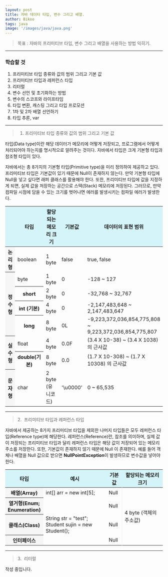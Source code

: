 ```yaml
---
layout: post
title: 자바 데이터 타입, 변수 그리고 배열.
author: Bikoo
tags: java
image: '/images/java/java.png'
---
```

> 목표 : 자바의 프리미티브 타입, 변수 그리고 배열을 사용하는 방법 익히기.

---

### 학습할 것

1. 프리미티브 타입 종류와 값의 범위 그리고 기본 값
2. 프리미티브 타입과 레퍼런스 타입
3. 리터럴
4. 변수 선언 및 초기화하는 방법
5. 변수의 스코프와 라이프타임
6. 타입 변환, 캐스팅 그리고 타입 프로모션
7. 1차 및 2차 배열 선언하기
8. 타입 추론, var


---

> 1. 프리미티브 타입 종류와 값의 범위 그리고 기본 값

타입(Data type)이란 해당 데이터가 메모리에 어떻게 저장되고, 프로그램에서 어떻게 처리되어야 하는지를 명시적으로 알려주는 것이다. 자바에서 타입은 크게 기본형 타입과 참조형 타입이 있다.

자바에서는 총 8가지의 기본형 타입(Primitive type)을 미리 정의하여 제공하고 있다. 프리미티브 타입은 기본값이 있기 때문에 Null이 존재하지 않는다. 만약 기본형 타입에 Null을 넣고 싶다면 래퍼 클래스를 활용해야 한다.
또한, 프리미티브 타입에 값을 지정하게 되면, 실제 값을 저장하는 공간으로 스택(Stack) 메모리에 저장된다. 그러므로, 만약 컴파일 시점에 담을 수 있는 크기를 벗어나면 에러를 발생시키는 컴파일 에러가 발생한다.

<div class='responsive-table'>
    <table>
        <thead>
            <tr>
                <th scope="col" style="width:10%; text-align:center; background-color:#d4f4fa"></th>
                <th scope="col" style="width:20%; text-align:center; background-color:#d4f4fa">타입</th>
                <th scope="col" style="width:20%; text-align:center; background-color:#d4f4fa">할당되는 메모리 크기</th>
                <th scope="col" style="width:10%; text-align:center; background-color:#d4f4fa">기본값</th>
                <th scope="col" style="text-align:center; background-color:#d4f4fa">데이터의 표현 범위</th>
            </tr>
       </thead>
       <tbody>
            <tr>
                <th scope="row" style="background-color:#f6f6f6;">논리형</th>
                <td>boolean</td>
                <td>1 byte</td>
                <td>false</td>
                <td>true, false</td>
            </tr>
            <tr>
                <th scope="row" rowspan="4" style="vertical-align:middle; background-color:#f6f6f6;">정수형</th>
                <td>byte</td>
                <td>1 byte</td>
                <td>0</td>
                <td>-128 ~ 127</td>
            </tr>
            <tr>
                <th scope="row">short</th>
                <td>2 byte</td>
                <td>0</td>
                <td>-32,768 ~ 32,767</td>
            </tr>
            <tr>
                <th scope="row">int (기본)</th>
                <td>4 byte</td>
                <td>0</td>
                <td>-2,147,483,648 ~ 2,147,483,647</td>
            </tr>
            <tr>
                <th scope="row">long</th>
                <td>8 byte</td>
                <td>0L</td>
                <td>-9,223,372,036,854,775,808 ~ 9,223,372,036,854,775,807</td>
            </tr>
            <tr>
                <th scope="row" rowspan="2" style="vertical-align:middle; background-color:#f6f6f6;">실수형</th>
                <td>float</td>
                <td>4 byte</td>
                <td>0.0F</td>
                <td>(3.4 X 10-38) ~ (3.4 X 1038) 의 근사값</td>
            </tr>
            <tr>
                <th scope="row">double(기본)</th>
                <td>8 byte</td>
                <td>0.0</td>
                <td>(1.7 X 10-308) ~ (1.7 X 10308) 의 근사값</td>
            </tr>
            <tr>
                <th scope="row" style="background-color:#f6f6f6;">문자형</th>
                <td>char</td>
                <td>2 byte (유니코드)</td>
                <td>'\u0000'</td>
                <td>0 ~ 65,535</td>
            </tr>
       </tbody>
    </table>
</div>

---

> &#8291;2.&nbsp;&nbsp;프리미티브 타입과 레퍼런스 타입

자바에서 제공하는 8가지 프리미티브 타입을 제외한 나머지 타입들은 모두 레퍼런스 타입(Reference type)에 해당한다. 레퍼런스(Reference)란, 참조를 의미하며, 실제 값이 저장되는 프리미티브 타입과 달리 레퍼런스 타입은 해당 값이 저장되어 있는 메모리 주소를 저장한다. 또한, 기본값이 존재하지 않기 때문에 Null 이 존재한다. 예를 들어 객체나 배열을 Null 값으로 받으면 **NullPointException**이 발생하므로 변수값을 넣어야 한다.

<div class='responsive-table'>
    <table>
        <thead>
            <tr>
                <th scope="col" style="width:20%; text-align:center; background-color:#d4f4fa">타입</th>
                <th scope="col" style="width:40%; text-align:center; background-color:#d4f4fa">예시</th>
                <th scope="col" style="width:10%; text-align:center; background-color:#d4f4fa">기본값</th>
                <th scope="col" style="text-align:center; background-color:#d4f4fa">할당되는 메모리 크기</th>
            </tr>
       </thead>
       <tbody>
            <tr>
                <th scope="row" style="background-color:#f6f6f6;">배열(Array)</th>
                <td>int[] arr = new int[5];</td>
                <td>Null</td>
                <td rowspan="4" style="border-left:1px solid #ECF0F1">4 byte (객체의 주소값)</td>
            </tr>
            <tr>
                <th scope="row" style="vertical-align:middle; background-color:#f6f6f6;">열거형(Enum; Enumeration)</th>
                <td></td>
                <td>Null</td>
            </tr>
            <tr>
                <th scope="row" style="vertical-align:middle; background-color:#f6f6f6;">클래스(Class)</th>
                <td>String str = "test";<br>Student sujin = new Student();</td>
                <td>Null</td>
            </tr>
            <tr>
                <th scope="row" style="vertical-align:middle; background-color:#f6f6f6;">인터페이스</th>
                <td></td>
                <td>Null</td>
            </tr>
       </tbody>
    </table>
</div>

---

> &#8291;3.&nbsp;&nbsp;리터럴

작성 중입니다.
